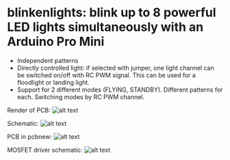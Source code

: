 # blinkenlights: blink up to 8 powerful LED lights simultaneously with an Arduino Pro Mini

* Independent patterns
* Directly controlled light: if selected with jumper, one light channel can be switched on/off with RC PWM signal. This can be used for a floodlight or landing light.
* Support for 2 different modes (FLYING, STANDBY). Different patterns for each. Switching modes by RC PWM channel.

Render of PCB:
![alt text](https://github.com/barafael/lighz/blob/master/board/images/lighz_pcb2_rendered.png)

Schematic:
![alt text](https://github.com/barafael/lighz/blob/master/board/images/lighz-page1.png)

PCB in pcbnew:
![alt text](https://github.com/barafael/lighz/blob/master/board/images/lighz_pcb2.png)

MOSFET driver schematic:
![alt text](https://github.com/barafael/lighz/blob/master/board/images/lighz-page2.png)
